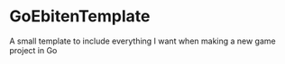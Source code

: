 # GoEbitenTemplate
A small template to include everything I want when making a new game project in Go
